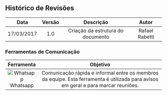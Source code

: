 ## Histórico de Revisões

| Data | Versão | Descrição | Autor |
|:----:|:------:|:---------:|:-----:|
|17/03/2017|1.0|Criação da estrutura do documento|Rafael Rabetti|

### Ferramentas de Comunicação

|**Ferramenta**|**Objetivo**|
|:------------:|:----------:|
|![Whatsapp](http://i.imgur.com/RMxkGnR.jpg "Whatsapp") <br /> Whatsapp| Comunicação rápida e informal entre os membros da equipe. Esta ferramenta é utilizada para avisos em geral e para marcar reuniões.|